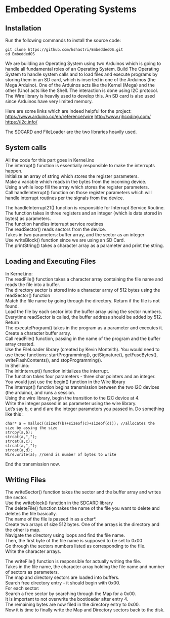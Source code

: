 # Embedded Operating Systems

## Installation

Run the following commands to install the source code:

```
git clone https://github.com/hshastri/EmbeddedOS.git
cd EmbeddedOS
```

We are building an Operating System using two Arduinos which is going to handle all fundamental roles of an Operating System. Build The Operating System to handle system calls and to load files and execute programs by storing them in an SD card, which is inserted in one of the Arduinos (the Mega Arduino). One of the Arduinos acts like the Kernel (Mega) and the other (Uno) acts like the Shell. The interaction is done using I2C protocol. The Wire library is heavily used to develop this. An SD card is also used since Arduinos have very limited memory.

Here are some links which are indeed helpful for the project:
https://www.arduino.cc/en/reference/wire
http://www.rjhcoding.com/
https://i2c.info/

The SDCARD and FileLoader are the two libraries heavily used.

## System calls
All the code for this part goes in Kernel.ino </br>
The interrupt() function is essentially responsible to make the interrupts happen. </br>
Initialize an array of  string which stores the register parameters. </br>
Make a variable which reads in the bytes from the incoming device. </br>
Using a while loop fill the array which stores the register parameters. </br>
Call handleInterrupt() function on those register parameters which will handle interrupt routines per the  signals from the device. </br>

The handleInterrupt21() function is responsible for Interrupt Service Routine.</br>
The function takes in three registers and an integer (which is data stored in bytes) as parameters.</br>
The function handles interrupt service routines </br>
The readSector() reads sectors from the device.</br>
Takes in two parameters: buffer array, and the sector as an integer </br>
Use writeBlock() function since we are using an SD Card.</br>
The printString() takes a character array as a parameter and print the string.</br>

## Loading and Executing Files
In Kernel.ino:</br>
The readFile() function takes a character array containing the file name and reads the file into a buffer.</br>
The directory sector is stored into a character array of 512 bytes using the readSector() function </br>
Match the file name by going through the directory. Return if the file is not found. </br>
Load the file by each sector into the buffer array using the sector numbers. </br>
Everytime readSector is called, the buffer address should be added by 512. </br>
Return </br>
The executeProgram() takes in the program as a parameter and executes it. </br>
Create a character buffer array. </br>
Call readFile() function, passing in the name of the program and the buffer array created. </br>
Use the FileLoader library (created by Kevin Monteith). You would need to use these functions: startProgramming(), getSignature(), getFuseBytes(), writeFlashContents(), and stopProgramming(). </br>
In Shell.ino: </br>
The initInterrupt() function initializes the interrupt. </br>
The function takes four parameters - three char pointers and an integer. </br>
You would just use the begin() function in the Wire library </br>
The interrupt() function begins transmission between the two I2C devices (the arduino), and runs a session. </br>
Using the wire library, begin the transition to the I2C device at 4. </br>
Write the integer passed in as parameter using the wire library. </br>
Let’s say b, c and d are the integer parameters you passed in. Do something like this : </br>
 ```
 char* a = malloc((sizeof(b)+sizeof(c)+sizeof(d))); //allocates the size by assing the size
 strcpy(a,b);
 strcat(a,",");
 strcat(a,c);
 strcat(a,",");
 strcat(a,d);
 Wire.write(a); //send is number of bytes to write
```
End the transmission now. 
## Writing Files
The writeSector() function takes the sector and the buffer array and writes the sector.</br>
Use the writeblock() function in the SDCARD library </br>
The deleteFile() function takes the name of the file you want to delete and deletes the file basically. </br>
The name of the file is passed in as a char*. </br>
Create two arrays of size 512 bytes. One of the arrays is the directory and the other is map. </br>
Navigate the directory using loops and find the file name. </br>
Then, the first byte of the file name is supposed to be set to 0x00 </br>
Go through the sectors numbers listed as corresponding to the file. </br>
Write the character arrays.

The writeFile() function is responsible for actually writing the file. </br>
Takes in the file name, the character array holding the file name and number of sectors as parameters. </br>
The map and directory sectors are loaded into buffers. </br>
Search free directory entry - it should begin with 0x00. </br>
For each sector: </br>
Search a free sector by searching through the Map for a 0x00. </br>
It is important to not overwrite the bootloader after entry 4. </br>
The remaining bytes are now filed in the directory entry to 0x00. </br>
Now it is time to finally write the Map and Directory sectors back to the disk. </br>

